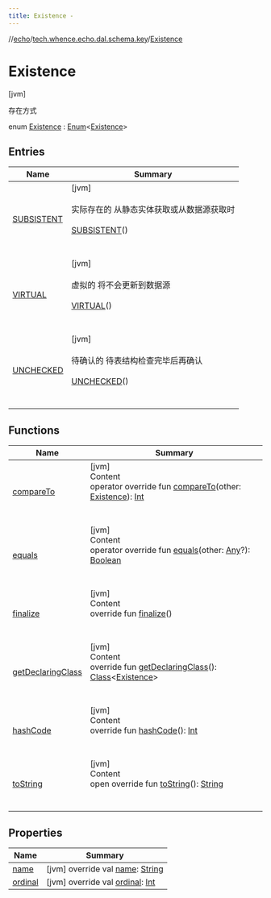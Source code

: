 ```yaml
---
title: Existence -
---
```

//[echo](../../index.md)/[tech.whence.echo.dal.schema.key](../index.md)/[Existence](index.md)



# Existence  
 [jvm] 

存在方式

enum [Existence](index.md) : [Enum](https://kotlinlang.org/api/latest/jvm/stdlib/kotlin/-enum/index.html)<[Existence](index.md)>    


## Entries  
  
|  Name|  Summary| 
|---|---|
| [SUBSISTENT](-s-u-b-s-i-s-t-e-n-t/index.md)|  [jvm] <br><br>实际存在的 从静态实体获取或从数据源获取时<br><br>[SUBSISTENT](-s-u-b-s-i-s-t-e-n-t/index.md)()  <br>  <br>   <br>
| [VIRTUAL](-v-i-r-t-u-a-l/index.md)|  [jvm] <br><br>虚拟的 将不会更新到数据源<br><br>[VIRTUAL](-v-i-r-t-u-a-l/index.md)()  <br>  <br>   <br>
| [UNCHECKED](-u-n-c-h-e-c-k-e-d/index.md)|  [jvm] <br><br>待确认的 待表结构检查完毕后再确认<br><br>[UNCHECKED](-u-n-c-h-e-c-k-e-d/index.md)()  <br>  <br>   <br>


## Functions  
  
|  Name|  Summary| 
|---|---|
| [compareTo](-u-n-c-h-e-c-k-e-d/index.md#kotlin/Enum/compareTo/#tech.whence.echo.dal.schema.key.Existence/PointingToDeclaration/)| [jvm]  <br>Content  <br>operator override fun [compareTo](-u-n-c-h-e-c-k-e-d/index.md#kotlin/Enum/compareTo/#tech.whence.echo.dal.schema.key.Existence/PointingToDeclaration/)(other: [Existence](index.md)): [Int](https://kotlinlang.org/api/latest/jvm/stdlib/kotlin/-int/index.html)  <br><br><br>
| [equals](../../tech.whence.echo.webclient.response/-response-mocker/-purpose/-p-a-r-s-e-d/index.md#kotlin/Enum/equals/#kotlin.Any?/PointingToDeclaration/)| [jvm]  <br>Content  <br>operator override fun [equals](../../tech.whence.echo.webclient.response/-response-mocker/-purpose/-p-a-r-s-e-d/index.md#kotlin/Enum/equals/#kotlin.Any?/PointingToDeclaration/)(other: [Any](https://kotlinlang.org/api/latest/jvm/stdlib/kotlin/-any/index.html)?): [Boolean](https://kotlinlang.org/api/latest/jvm/stdlib/kotlin/-boolean/index.html)  <br><br><br>
| [finalize](../../tech.whence.echo.webclient.response/-response-mocker/-purpose/-p-a-r-s-e-d/index.md#kotlin/Enum/finalize/#/PointingToDeclaration/)| [jvm]  <br>Content  <br>override fun [finalize](../../tech.whence.echo.webclient.response/-response-mocker/-purpose/-p-a-r-s-e-d/index.md#kotlin/Enum/finalize/#/PointingToDeclaration/)()  <br><br><br>
| [getDeclaringClass](../../tech.whence.echo.webclient.response/-response-mocker/-purpose/-p-a-r-s-e-d/index.md#kotlin/Enum/getDeclaringClass/#/PointingToDeclaration/)| [jvm]  <br>Content  <br>override fun [getDeclaringClass](../../tech.whence.echo.webclient.response/-response-mocker/-purpose/-p-a-r-s-e-d/index.md#kotlin/Enum/getDeclaringClass/#/PointingToDeclaration/)(): [Class](https://docs.oracle.com/javase/8/docs/api/java/lang/Class.html)<[Existence](index.md)>  <br><br><br>
| [hashCode](../../tech.whence.echo.webclient.response/-response-mocker/-purpose/-p-a-r-s-e-d/index.md#kotlin/Enum/hashCode/#/PointingToDeclaration/)| [jvm]  <br>Content  <br>override fun [hashCode](../../tech.whence.echo.webclient.response/-response-mocker/-purpose/-p-a-r-s-e-d/index.md#kotlin/Enum/hashCode/#/PointingToDeclaration/)(): [Int](https://kotlinlang.org/api/latest/jvm/stdlib/kotlin/-int/index.html)  <br><br><br>
| [toString](../../tech.whence.echo.webclient.response/-response-mocker/-purpose/-p-a-r-s-e-d/index.md#kotlin/Enum/toString/#/PointingToDeclaration/)| [jvm]  <br>Content  <br>open override fun [toString](../../tech.whence.echo.webclient.response/-response-mocker/-purpose/-p-a-r-s-e-d/index.md#kotlin/Enum/toString/#/PointingToDeclaration/)(): [String](https://kotlinlang.org/api/latest/jvm/stdlib/kotlin/-string/index.html)  <br><br><br>


## Properties  
  
|  Name|  Summary| 
|---|---|
| [name](index.md#tech.whence.echo.dal.schema.key/Existence/name/#/PointingToDeclaration/)|  [jvm] override val [name](index.md#tech.whence.echo.dal.schema.key/Existence/name/#/PointingToDeclaration/): [String](https://kotlinlang.org/api/latest/jvm/stdlib/kotlin/-string/index.html)   <br>
| [ordinal](index.md#tech.whence.echo.dal.schema.key/Existence/ordinal/#/PointingToDeclaration/)|  [jvm] override val [ordinal](index.md#tech.whence.echo.dal.schema.key/Existence/ordinal/#/PointingToDeclaration/): [Int](https://kotlinlang.org/api/latest/jvm/stdlib/kotlin/-int/index.html)   <br>

